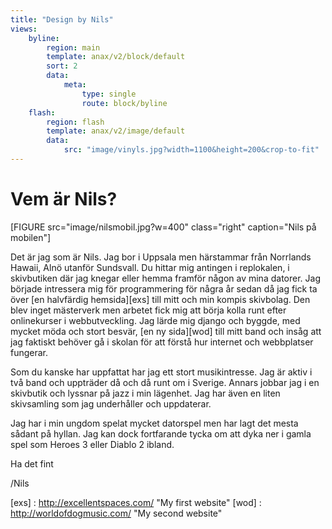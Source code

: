 ```yaml
---
title: "Design by Nils"
views:
    byline:
        region: main
        template: anax/v2/block/default
        sort: 2
        data:
            meta:
                type: single
                route: block/byline
    flash:
        region: flash
        template: anax/v2/image/default
        data:
            src: "image/vinyls.jpg?width=1100&height=200&crop-to-fit"
---
```

Vem är Nils?
=========================

[FIGURE src="image/nilsmobil.jpg?w=400" class="right" caption="Nils på mobilen"]


Det är jag som är Nils. Jag bor i Uppsala men härstammar från Norrlands Hawaii, Alnö utanför Sundsvall. Du hittar mig antingen i replokalen, i skivbutiken där jag knegar eller hemma framför någon av mina datorer. Jag började intressera mig för programmering för några år sedan då jag fick ta över [en halvfärdig hemsida][exs] till mitt och min kompis skivbolag. Den blev inget mästerverk men arbetet fick mig att börja kolla runt efter onlinekurser i webbutveckling. Jag lärde mig django och byggde, med mycket möda och stort besvär, [en ny sida][wod] till mitt band och insåg att jag faktiskt behöver gå i skolan för att förstå hur internet och webbplatser fungerar.

Som du kanske har uppfattat har jag ett stort musikintresse. Jag är aktiv i två band och uppträder då och då runt om i Sverige. Annars jobbar jag i en skivbutik och lyssnar på jazz i min lägenhet. Jag har även en liten skivsamling som jag underhåller och uppdaterar.

Jag har i min ungdom spelat mycket datorspel men har lagt det mesta sådant på hyllan. Jag kan dock fortfarande tycka om att dyka ner i gamla spel som Heroes 3 eller Diablo 2 ibland.

Ha det fint

/Nils

[exs] : http://excellentspaces.com/ "My first website"
[wod] : http://worldofdogmusic.com/ "My second website"
